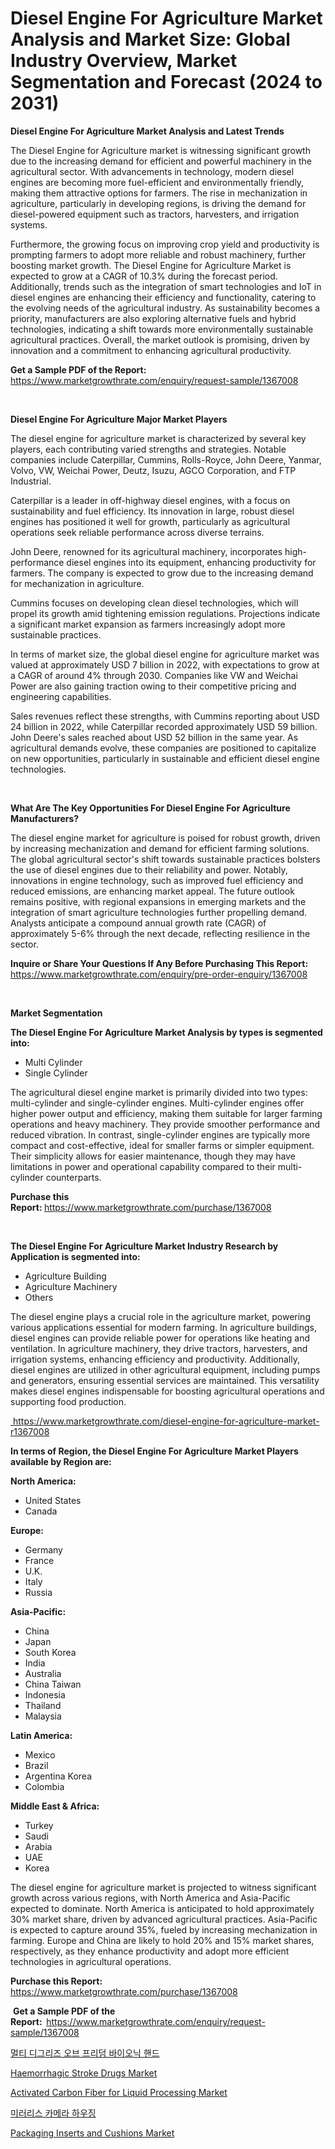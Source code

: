 <p><h1>Diesel Engine For Agriculture Market Analysis and Market Size: Global Industry Overview, Market Segmentation and Forecast (2024 to 2031)</h1></p><p><strong>Diesel Engine For Agriculture Market Analysis and Latest Trends</strong></p>
<p><p>The Diesel Engine for Agriculture market is witnessing significant growth due to the increasing demand for efficient and powerful machinery in the agricultural sector. With advancements in technology, modern diesel engines are becoming more fuel-efficient and environmentally friendly, making them attractive options for farmers. The rise in mechanization in agriculture, particularly in developing regions, is driving the demand for diesel-powered equipment such as tractors, harvesters, and irrigation systems.</p><p>Furthermore, the growing focus on improving crop yield and productivity is prompting farmers to adopt more reliable and robust machinery, further boosting market growth. The Diesel Engine for Agriculture Market is expected to grow at a CAGR of 10.3% during the forecast period. Additionally, trends such as the integration of smart technologies and IoT in diesel engines are enhancing their efficiency and functionality, catering to the evolving needs of the agricultural industry. As sustainability becomes a priority, manufacturers are also exploring alternative fuels and hybrid technologies, indicating a shift towards more environmentally sustainable agricultural practices. Overall, the market outlook is promising, driven by innovation and a commitment to enhancing agricultural productivity.</p></p>
<p><strong>Get a Sample PDF of the Report:&nbsp;</strong> <a href="https://www.marketgrowthrate.com/enquiry/request-sample/1367008">https://www.marketgrowthrate.com/enquiry/request-sample/1367008</a></p>
<p>&nbsp;</p>
<p><strong>Diesel Engine For Agriculture Major Market Players</strong></p>
<p><p>The diesel engine for agriculture market is characterized by several key players, each contributing varied strengths and strategies. Notable companies include Caterpillar, Cummins, Rolls-Royce, John Deere, Yanmar, Volvo, VW, Weichai Power, Deutz, Isuzu, AGCO Corporation, and FTP Industrial. </p><p>Caterpillar is a leader in off-highway diesel engines, with a focus on sustainability and fuel efficiency. Its innovation in large, robust diesel engines has positioned it well for growth, particularly as agricultural operations seek reliable performance across diverse terrains. </p><p>John Deere, renowned for its agricultural machinery, incorporates high-performance diesel engines into its equipment, enhancing productivity for farmers. The company is expected to grow due to the increasing demand for mechanization in agriculture.</p><p>Cummins focuses on developing clean diesel technologies, which will propel its growth amid tightening emission regulations. Projections indicate a significant market expansion as farmers increasingly adopt more sustainable practices.</p><p>In terms of market size, the global diesel engine for agriculture market was valued at approximately USD 7 billion in 2022, with expectations to grow at a CAGR of around 4% through 2030. Companies like VW and Weichai Power are also gaining traction owing to their competitive pricing and engineering capabilities.</p><p>Sales revenues reflect these strengths, with Cummins reporting about USD 24 billion in 2022, while Caterpillar recorded approximately USD 59 billion. John Deere's sales reached about USD 52 billion in the same year. As agricultural demands evolve, these companies are positioned to capitalize on new opportunities, particularly in sustainable and efficient diesel engine technologies.</p></p>
<p>&nbsp;</p>
<p><strong>What Are The Key Opportunities For Diesel Engine For Agriculture Manufacturers?</strong></p>
<p><p>The diesel engine market for agriculture is poised for robust growth, driven by increasing mechanization and demand for efficient farming solutions. The global agricultural sector's shift towards sustainable practices bolsters the use of diesel engines due to their reliability and power. Notably, innovations in engine technology, such as improved fuel efficiency and reduced emissions, are enhancing market appeal. The future outlook remains positive, with regional expansions in emerging markets and the integration of smart agriculture technologies further propelling demand. Analysts anticipate a compound annual growth rate (CAGR) of approximately 5-6% through the next decade, reflecting resilience in the sector.</p></p>
<p><strong>Inquire or Share Your Questions If Any Before Purchasing This Report:</strong> <a href="https://www.marketgrowthrate.com/enquiry/pre-order-enquiry/1367008">https://www.marketgrowthrate.com/enquiry/pre-order-enquiry/1367008</a></p>
<p>&nbsp;</p>
<p><strong>Market Segmentation</strong></p>
<p><strong>The Diesel Engine For Agriculture Market Analysis by types is segmented into:</strong></p>
<p><ul><li>Multi Cylinder</li><li>Single Cylinder</li></ul></p>
<p><p>The agricultural diesel engine market is primarily divided into two types: multi-cylinder and single-cylinder engines. Multi-cylinder engines offer higher power output and efficiency, making them suitable for larger farming operations and heavy machinery. They provide smoother performance and reduced vibration. In contrast, single-cylinder engines are typically more compact and cost-effective, ideal for smaller farms or simpler equipment. Their simplicity allows for easier maintenance, though they may have limitations in power and operational capability compared to their multi-cylinder counterparts.</p></p>
<p><strong>Purchase this Report:&nbsp;</strong><a href="https://www.marketgrowthrate.com/purchase/1367008">https://www.marketgrowthrate.com/purchase/1367008</a></p>
<p>&nbsp;</p>
<p><strong>The Diesel Engine For Agriculture Market Industry Research by Application is segmented into:</strong></p>
<p><ul><li>Agriculture Building</li><li>Agriculture Machinery</li><li>Others</li></ul></p>
<p><p>The diesel engine plays a crucial role in the agriculture market, powering various applications essential for modern farming. In agriculture buildings, diesel engines can provide reliable power for operations like heating and ventilation. In agriculture machinery, they drive tractors, harvesters, and irrigation systems, enhancing efficiency and productivity. Additionally, diesel engines are utilized in other agricultural equipment, including pumps and generators, ensuring essential services are maintained. This versatility makes diesel engines indispensable for boosting agricultural operations and supporting food production.</p></p>
<p><a href="https://www.marketgrowthrate.com/diesel-engine-for-agriculture-market-r1367008">&nbsp;https://www.marketgrowthrate.com/diesel-engine-for-agriculture-market-r1367008</a></p>
<p><strong>In terms of Region, the Diesel Engine For Agriculture Market Players available by Region are:</strong></p>
<p>
    <p> <strong> North America: </strong>
        <ul>
            <li>United States</li>
            <li>Canada</li>
        </ul>
        </p> 
    <p> <strong> Europe: </strong>
        <ul>
            <li>Germany</li>
            <li>France</li>
            <li>U.K.</li>
            <li>Italy</li>
            <li>Russia</li>
        </ul>
        </p> 
    <p> <strong> Asia-Pacific: </strong>
        <ul>
            <li>China</li>
            <li>Japan</li>
            <li>South Korea</li>
            <li>India</li>
            <li>Australia</li>
            <li>China Taiwan</li>
            <li>Indonesia</li>
            <li>Thailand</li>
            <li>Malaysia</li>
        </ul>
        </p> 
    <p> <strong> Latin America: </strong>
        <ul>
            <li>Mexico</li>
            <li>Brazil</li>
            <li>Argentina Korea</li>
            <li>Colombia</li>
        </ul>
        </p> 
    <p> <strong> Middle East & Africa: </strong>
        <ul>
            <li>Turkey</li>
            <li>Saudi</li>
            <li>Arabia</li>
            <li>UAE</li>
            <li>Korea</li>
        </ul>
    </p>
    </p>
<p><p>The diesel engine for agriculture market is projected to witness significant growth across various regions, with North America and Asia-Pacific expected to dominate. North America is anticipated to hold approximately 30% market share, driven by advanced agricultural practices. Asia-Pacific is expected to capture around 35%, fueled by increasing mechanization in farming. Europe and China are likely to hold 20% and 15% market shares, respectively, as they enhance productivity and adopt more efficient technologies in agricultural operations.</p></p>
<p><strong>Purchase this Report: </strong><a href="https://www.marketgrowthrate.com/purchase/1367008">https://www.marketgrowthrate.com/purchase/1367008</a></p>
<p>&nbsp;<strong>Get a Sample PDF of the Report:&nbsp;&nbsp;</strong><a href="https://www.marketgrowthrate.com/enquiry/request-sample/1367008">https://www.marketgrowthrate.com/enquiry/request-sample/1367008</a></p>
<p><strong></strong></p>
<p><p><a href="https://medium.com/@madelinewatsica2023/%EB%8B%A4%EC%A4%91-%EC%9E%90%EC%9C%A0%EB%8F%84-%EC%83%9D%EC%B2%B4-%EC%86%90-%EC%8B%9C%EC%9E%A5-2024%EB%85%84%EB%B6%80%ED%84%B0-2031%EB%85%84%EA%B9%8C%EC%A7%80%EC%9D%98-%EC%82%B0%EC%97%85-%EB%8F%99%ED%96%A5-%EB%B0%8F-%EC%A0%84%EB%A7%9D-3a3373affcb7">멀티 디그리즈 오브 프리덤 바이오닉 핸드</a></p><p><a href="https://www.linkedin.com/pulse/global-haemorrhagic-stroke-drugs-market-sector2024-2031-7lsbc?trackingId=SZp14QLoStCWRPLOcLZu8A%3D%3D">Haemorrhagic Stroke Drugs Market</a></p><p><a href="https://issuu.com/reportprime-2/docs/activated-carbon-fiber-for-liquid-p_1a4473f7e4ffd0">Activated Carbon Fiber for Liquid Processing Market</a></p><p><a href="https://medium.com/@leannebruen2023/%EA%B8%80%EB%A1%9C%EB%B2%8C-%EB%AF%B8%EB%9F%AC%EB%A6%AC%EC%8A%A4-%EC%B9%B4%EB%A9%94%EB%9D%BC-%ED%95%98%EC%9A%B0%EC%A7%95-%EC%8B%9C%EC%9E%A5%EC%9D%80-2024%EB%85%84%EB%B6%80%ED%84%B0-2031%EB%85%84%EA%B9%8C%EC%A7%80-%EC%97%B0%ED%8F%89%EA%B7%A0-%EC%84%B1%EC%9E%A5%EB%A5%A0-cagr-9-5-%EB%A1%9C-%EC%84%B1%EC%9E%A5%ED%95%A0-%EA%B2%83%EC%9C%BC%EB%A1%9C-%EC%98%88%EC%83%81%EB%90%A9%EB%8B%88%EB%8B%A4-18bcb20ad39c?postPublishedType=repub">미러리스 카메라 하우징</a></p><p><a href="https://issuu.com/reportprime-2/docs/packaging-inserts-and-cushions-mark_65a5e544cafbb1">Packaging Inserts and Cushions Market</a></p></p>
